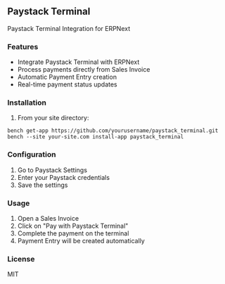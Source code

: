## Paystack Terminal

Paystack Terminal Integration for ERPNext

### Features

- Integrate Paystack Terminal with ERPNext
- Process payments directly from Sales Invoice
- Automatic Payment Entry creation
- Real-time payment status updates

### Installation

1. From your site directory:

```
bench get-app https://github.com/yourusername/paystack_terminal.git
bench --site your-site.com install-app paystack_terminal
```


### Configuration

1. Go to Paystack Settings
2. Enter your Paystack credentials
3. Save the settings

### Usage

1. Open a Sales Invoice
2. Click on "Pay with Paystack Terminal"
3. Complete the payment on the terminal
4. Payment Entry will be created automatically

### License

MIT